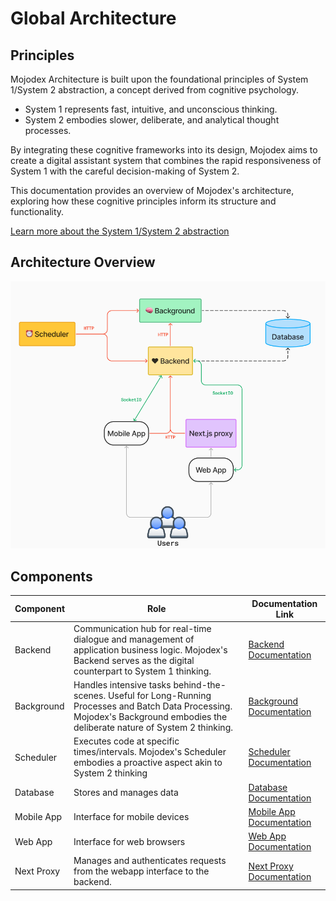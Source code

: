 # Global Architecture

## Principles
Mojodex Architecture is built upon the foundational principles of System 1/System 2 abstraction, a concept derived from cognitive psychology.

-  System 1 represents fast, intuitive, and unconscious thinking.
-  System 2 embodies slower, deliberate, and analytical thought processes. 

By integrating these cognitive frameworks into its design, Mojodex aims to create a digital assistant system that combines the rapid responsiveness of System 1 with the careful decision-making of System 2. 

This documentation provides an overview of Mojodex's architecture, exploring how these cognitive principles inform its structure and functionality.

[Learn more about the System 1/System 2 abstraction](https://en.wikipedia.org/wiki/Thinking,_Fast_and_Slow)

## Architecture Overview
![Architecture Overview](images/architecture_overview.png)

## Components
| Component    | Role                                      | Documentation Link                            |
|--------------|-------------------------------------------|-----------------------------------------------|
| Backend      | Communication hub for real-time dialogue and management of application business logic. Mojodex's Backend serves as the digital counterpart to System 1 thinking. | [Backend Documentation](../backend/README.md)  |
| Background   | Handles intensive tasks behind-the-scenes. Useful for Long-Running Processes and Batch Data Processing. Mojodex's Background embodies the deliberate nature of System 2 thinking.| [Background Documentation](../background/README.md)     |
| Scheduler    | Executes code at specific times/intervals. Mojodex's Scheduler embodies a proactive aspect akin to System 2 thinking| [Scheduler Documentation](../scheduler/README.md)  |
| Database     | Stores and manages data                   | [Database Documentation](../pgsql/README.md)      |
| Mobile App   | Interface for mobile devices              | [Mobile App Documentation](https://github.com/hoomano/mojodex_mobile)|
| Web App      | Interface for web browsers                | [Web App Documentation](../webapp/README.md)      |
| Next Proxy   | Manages and authenticates requests from the webapp interface to the backend.             | [Next Proxy Documentation](../webapp/README.md) |

